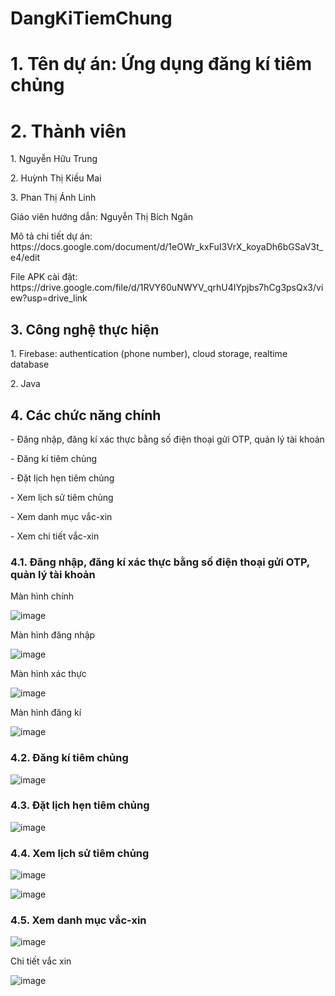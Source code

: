 # DangKiTiemChung
# 1. Tên dự án: Ứng dụng đăng kí tiêm chủng
# 2. Thành viên 
<p> 1. Nguyễn Hữu Trung</p>
<p> 2. Huỳnh Thị Kiều Mai</p>
<p> 3. Phan Thị Ánh Linh</p>
<p> Giáo viên hướng dẫn: Nguyễn Thị Bích Ngân</p>
<p>Mô tả chi tiết dự án: https://docs.google.com/document/d/1eOWr_kxFuI3VrX_koyaDh6bGSaV3t_e4/edit  </p>
<p>File APK cài đặt:  https://drive.google.com/file/d/1RVY60uNWYV_qrhU4IYpjbs7hCg3psQx3/view?usp=drive_link  </p>
<h2>3. Công nghệ thực hiện</h2>
<p> 1. Firebase: authentication (phone number), cloud storage, realtime database</p>
<p> 2. Java</p>
<h2>4. Các chức năng chính </h2>
<p> - Đăng nhập, đăng kí xác thực bằng số điện thoại gửi OTP, quản lý tài khoản </p>
<p> - Đăng kí tiêm chủng </p>
<p> - Đặt lịch hẹn tiêm chủng </p>
<p> - Xem lịch sử tiêm chủng </p>
<p> - Xem danh mục vắc-xin </p>
<p> - Xem chi tiết vắc-xin </p>

<h3>4.1. Đăng nhập, đăng kí xác thực bằng số điện thoại gửi OTP, quản lý tài khoản </h3>

<p>Màn hình chính</p>

![image](https://github.com/Do-An-ChuyenNganh/VNVC_DANGKITIEMCHUNG/assets/86176263/f52f1805-b926-41c9-b615-2b937aca01d7)

<p>Màn hình đăng nhập</p>

![image](https://github.com/Do-An-ChuyenNganh/VNVC_DANGKITIEMCHUNG/assets/86176263/f4cbc98c-7e6f-4197-8695-ed34e400f144)

<p>Màn hình xác thực</p>

![image](https://github.com/Do-An-ChuyenNganh/VNVC_DANGKITIEMCHUNG/assets/86176263/1255e17b-4cb2-49f2-94f6-7fe0e034337d)


<p> Màn hình đăng kí</p>

![image](https://github.com/Do-An-ChuyenNganh/VNVC_DANGKITIEMCHUNG/assets/86176263/c03360ca-e357-406d-9587-309e96ba8297)



<h3>4.2. Đăng kí tiêm chủng </h3>

![image](https://github.com/Do-An-ChuyenNganh/VNVC_DANGKITIEMCHUNG/assets/86176263/8997d688-ab4d-483f-a613-a673fdfb4dab)



<h3>4.3. Đặt lịch hẹn tiêm chủng </h3>

![image](https://github.com/Do-An-ChuyenNganh/VNVC_DANGKITIEMCHUNG/assets/86176263/5e40b32b-0a8d-4a02-850d-24776e19a7f0)


<h3>4.4. Xem lịch sử tiêm chủng</h3>

![image](https://github.com/Do-An-ChuyenNganh/VNVC_DANGKITIEMCHUNG/assets/86176263/3be1b367-0356-4237-be30-4b7da12bfe6a)

![image](https://github.com/Do-An-ChuyenNganh/VNVC_DANGKITIEMCHUNG/assets/86176263/d8e30e51-d40c-413e-b057-2dd62a9faa5b)

<h3>4.5. Xem danh mục vắc-xin </h3>

![image](https://github.com/Do-An-ChuyenNganh/VNVC_DANGKITIEMCHUNG/assets/86176263/09e7c580-61b0-4f69-8aea-3c539509d738)


<p>Chi tiết vắc xin </p>

![image](https://github.com/Do-An-ChuyenNganh/VNVC_DANGKITIEMCHUNG/assets/86176263/7057100d-033f-4117-a48f-c68a2576a612)






